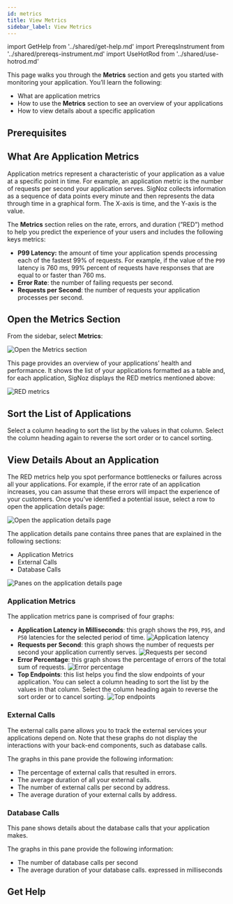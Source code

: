 ```yaml
---
id: metrics
title: View Metrics
sidebar_label: View Metrics
---
```


import GetHelp from '../shared/get-help.md'
import PrereqsInstrument from '../shared/prereqs-instrument.md'
import UseHotRod from '../shared/use-hotrod.md'

This page walks you through the **Metrics** section and gets you started with monitoring your application. You’ll learn the following:

- What are application metrics
- How to use the **Metrics** section to see an overview of your applications
- How to view details about a specific application

<UseHotRod />

## Prerequisites

<PrereqsInstrument />

## What Are Application Metrics

Application metrics represent a characteristic of your application as a value at a specific point in time. For example, an application metric is the number of requests per second your application serves. SigNoz collects information as a sequence of data points every minute and then represents the data through time in a graphical form. The X-axis is time, and the Y-axis is the value.

The **Metrics** section relies on the rate, errors, and duration (”RED”) method to help you predict the experience of your users and includes the following keys metrics:

- **P99 Latency:** the amount of time your application spends processing each of the fastest 99% of requests. For example, if the value of the `P99` latency is 760 ms, 99% percent of requests have responses that are equal to or faster than 760 ms.
- **Error Rate**: the number of failing requests per second.
- **Requests per Second**: the number of requests your application processes per second.

## Open the Metrics Section

From the sidebar, select **Metrics**:

![Open the Metrics section](/img/open-metrics-v0.6.2.png)

This page provides an overview of your applications’ health and performance. It shows the list of your applications formatted as a table and, for each application, SigNoz displays the RED metrics mentioned above:

![RED metrics](/img/red-metrics-v0.6.2.png)

## Sort the List of Applications

Select a column heading to sort the list by the values in that column. Select the column heading again to reverse the sort order or to cancel sorting.

## View Details About an Application

The RED metrics help you spot performance bottlenecks or failures  across all your applications.  For example, if the error rate of an application increases, you can assume that these errors will impact the experience of your customers. Once you’ve identified a potential issue, select a row to open the application details page:

![Open the application details page](/img/open-application-details-v0.6.2.png)

The application details pane contains three panes that are explained in the following sections:
- Application Metrics
- External Calls
- Database Calls

![Panes on the application details page](/img/application-details-page-panes-v0.6.2.png)

### Application Metrics

The application metrics pane is comprised of four graphs:

- **Application Latency in Milliseconds**: this graph shows the `P99`, `P95`, and `P50` latencies for the selected period of time.
    ![Application latency](/img/application-latency-v0.6.2.png)
- **Requests per Second**: this graph shows the number of requests per second your application currently serves.
    ![Requests per second](/img/requests-per-second-v0.6.2.png)
- **Error Percentage**: this graph shows the percentage of errors of the total sum of requests.
    ![Error percentage](/img/error-percentage-v0.6.2.png)
- **Top Endpoints**: this list helps you find the slow endpoints of your application. You can select a column heading to sort the list by the values in that column. Select the column heading again to reverse the sort order or to cancel sorting.
    ![Top endpoints](/img/top-endpoints-v0.6.2.png)

### External Calls

The external calls pane allows you to track the external services your applications depend on. Note that these graphs do not display the interactions with your back-end components, such as database calls.

The graphs in this pane provide the following information:
- The percentage of external calls that resulted in errors.
- The average duration of all your external calls.
- The number of external calls per second by address.
- The average duration of your external calls by address.

### Database Calls

This pane shows details about the database calls that your application makes.

The graphs in this pane provide the following information:
- The number of database calls per second
- The average duration of your database calls. expressed in milliseconds

## Get Help

<GetHelp />
